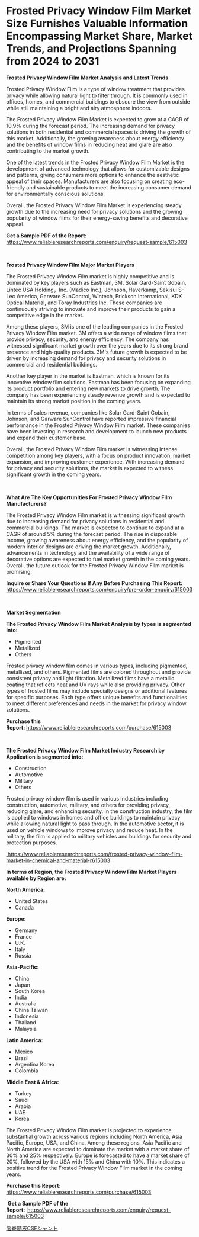 <p><h1>Frosted Privacy Window Film Market Size Furnishes Valuable Information Encompassing Market Share, Market Trends, and Projections Spanning from 2024 to 2031</h1></p><p><strong>Frosted Privacy Window Film Market Analysis and Latest Trends</strong></p>
<p><p>Frosted Privacy Window Film is a type of window treatment that provides privacy while allowing natural light to filter through. It is commonly used in offices, homes, and commercial buildings to obscure the view from outside while still maintaining a bright and airy atmosphere indoors.</p><p>The Frosted Privacy Window Film Market is expected to grow at a CAGR of 10.9% during the forecast period. The increasing demand for privacy solutions in both residential and commercial spaces is driving the growth of this market. Additionally, the growing awareness about energy efficiency and the benefits of window films in reducing heat and glare are also contributing to the market growth.</p><p>One of the latest trends in the Frosted Privacy Window Film Market is the development of advanced technology that allows for customizable designs and patterns, giving consumers more options to enhance the aesthetic appeal of their spaces. Manufacturers are also focusing on creating eco-friendly and sustainable products to meet the increasing consumer demand for environmentally conscious solutions.</p><p>Overall, the Frosted Privacy Window Film Market is experiencing steady growth due to the increasing need for privacy solutions and the growing popularity of window films for their energy-saving benefits and decorative appeal.</p></p>
<p><strong>Get a Sample PDF of the Report:&nbsp;</strong> <a href="https://www.reliableresearchreports.com/enquiry/request-sample/615003">https://www.reliableresearchreports.com/enquiry/request-sample/615003</a></p>
<p>&nbsp;</p>
<p><strong>Frosted Privacy Window Film Major Market Players</strong></p>
<p><p>The Frosted Privacy Window Film market is highly competitive and is dominated by key players such as Eastman, 3M, Solar Gard-Saint Gobain, Lintec USA Holding，Inc. (Madico Inc.), Johnson, Haverkamp, Sekisui S-Lec America, Garware SunControl, Wintech, Erickson International, KDX Optical Material, and Toray Industries Inc. These companies are continuously striving to innovate and improve their products to gain a competitive edge in the market.</p><p>Among these players, 3M is one of the leading companies in the Frosted Privacy Window Film market. 3M offers a wide range of window films that provide privacy, security, and energy efficiency. The company has witnessed significant market growth over the years due to its strong brand presence and high-quality products. 3M's future growth is expected to be driven by increasing demand for privacy and security solutions in commercial and residential buildings.</p><p>Another key player in the market is Eastman, which is known for its innovative window film solutions. Eastman has been focusing on expanding its product portfolio and entering new markets to drive growth. The company has been experiencing steady revenue growth and is expected to maintain its strong market position in the coming years.</p><p>In terms of sales revenue, companies like Solar Gard-Saint Gobain, Johnson, and Garware SunControl have reported impressive financial performance in the Frosted Privacy Window Film market. These companies have been investing in research and development to launch new products and expand their customer base.</p><p>Overall, the Frosted Privacy Window Film market is witnessing intense competition among key players, with a focus on product innovation, market expansion, and improving customer experience. With increasing demand for privacy and security solutions, the market is expected to witness significant growth in the coming years.</p></p>
<p>&nbsp;</p>
<p><strong>What Are The Key Opportunities For Frosted Privacy Window Film Manufacturers?</strong></p>
<p><p>The Frosted Privacy Window Film market is witnessing significant growth due to increasing demand for privacy solutions in residential and commercial buildings. The market is expected to continue to expand at a CAGR of around 5% during the forecast period. The rise in disposable income, growing awareness about energy efficiency, and the popularity of modern interior designs are driving the market growth. Additionally, advancements in technology and the availability of a wide range of decorative options are expected to fuel market growth in the coming years. Overall, the future outlook for the Frosted Privacy Window Film market is promising.</p></p>
<p><strong>Inquire or Share Your Questions If Any Before Purchasing This Report:</strong> <a href="https://www.reliableresearchreports.com/enquiry/pre-order-enquiry/615003">https://www.reliableresearchreports.com/enquiry/pre-order-enquiry/615003</a></p>
<p>&nbsp;</p>
<p><strong>Market Segmentation</strong></p>
<p><strong>The Frosted Privacy Window Film Market Analysis by types is segmented into:</strong></p>
<p><ul><li>Pigmented</li><li>Metallized</li><li>Others</li></ul></p>
<p><p>Frosted privacy window film comes in various types, including pigmented, metallized, and others. Pigmented films are colored throughout and provide consistent privacy and light filtration. Metallized films have a metallic coating that reflects heat and UV rays while also providing privacy. Other types of frosted films may include specialty designs or additional features for specific purposes. Each type offers unique benefits and functionalities to meet different preferences and needs in the market for privacy window solutions.</p></p>
<p><strong>Purchase this Report:&nbsp;</strong><a href="https://www.reliableresearchreports.com/purchase/615003">https://www.reliableresearchreports.com/purchase/615003</a></p>
<p>&nbsp;</p>
<p><strong>The Frosted Privacy Window Film Market Industry Research by Application is segmented into:</strong></p>
<p><ul><li>Construction</li><li>Automotive</li><li>Military</li><li>Others</li></ul></p>
<p><p>Frosted privacy window film is used in various industries including construction, automotive, military, and others for providing privacy, reducing glare, and enhancing security. In the construction industry, the film is applied to windows in homes and office buildings to maintain privacy while allowing natural light to pass through. In the automotive sector, it is used on vehicle windows to improve privacy and reduce heat. In the military, the film is applied to military vehicles and buildings for security and protection purposes.</p></p>
<p><a href="https://www.reliableresearchreports.com/frosted-privacy-window-film-market-in-chemical-and-material-r615003">&nbsp;https://www.reliableresearchreports.com/frosted-privacy-window-film-market-in-chemical-and-material-r615003</a></p>
<p><strong>In terms of Region, the Frosted Privacy Window Film Market Players available by Region are:</strong></p>
<p>
    <p> <strong> North America: </strong>
        <ul>
            <li>United States</li>
            <li>Canada</li>
        </ul>
        </p> 
    <p> <strong> Europe: </strong>
        <ul>
            <li>Germany</li>
            <li>France</li>
            <li>U.K.</li>
            <li>Italy</li>
            <li>Russia</li>
        </ul>
        </p> 
    <p> <strong> Asia-Pacific: </strong>
        <ul>
            <li>China</li>
            <li>Japan</li>
            <li>South Korea</li>
            <li>India</li>
            <li>Australia</li>
            <li>China Taiwan</li>
            <li>Indonesia</li>
            <li>Thailand</li>
            <li>Malaysia</li>
        </ul>
        </p> 
    <p> <strong> Latin America: </strong>
        <ul>
            <li>Mexico</li>
            <li>Brazil</li>
            <li>Argentina Korea</li>
            <li>Colombia</li>
        </ul>
        </p> 
    <p> <strong> Middle East & Africa: </strong>
        <ul>
            <li>Turkey</li>
            <li>Saudi</li>
            <li>Arabia</li>
            <li>UAE</li>
            <li>Korea</li>
        </ul>
    </p>
    </p>
<p><p>The Frosted Privacy Window Film market is projected to experience substantial growth across various regions including North America, Asia Pacific, Europe, USA, and China. Among these regions, Asia Pacific and North America are expected to dominate the market with a market share of 30% and 25% respectively. Europe is forecasted to have a market share of 20%, followed by the USA with 15% and China with 10%. This indicates a positive trend for the Frosted Privacy Window Film market in the coming years.</p></p>
<p><strong>Purchase this Report: </strong><a href="https://www.reliableresearchreports.com/purchase/615003">https://www.reliableresearchreports.com/purchase/615003</a></p>
<p>&nbsp;<strong>Get a Sample PDF of the Report:&nbsp;&nbsp;</strong><a href="https://www.reliableresearchreports.com/enquiry/request-sample/615003">https://www.reliableresearchreports.com/enquiry/request-sample/615003</a></p>
<p><strong></strong></p>
<p><p><a href="https://github.com/oafhukehf4709715/Market-Research-Report-List-3/blob/main/2481899125711.md">脳脊髄液CSFシャント</a></p></p>